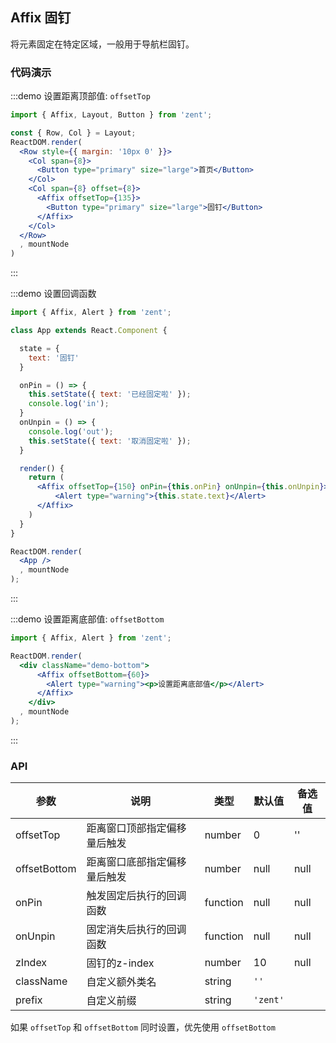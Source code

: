 ## Affix 固钉

将元素固定在特定区域，一般用于导航栏固钉。

### 代码演示

:::demo 设置距离顶部值: `offsetTop`
```jsx
import { Affix, Layout, Button } from 'zent';

const { Row, Col } = Layout;
ReactDOM.render(
  <Row style={{ margin: '10px 0' }}>
    <Col span={8}>
      <Button type="primary" size="large">首页</Button>
    </Col>
    <Col span={8} offset={8}>
      <Affix offsetTop={135}>
        <Button type="primary" size="large">固钉</Button>
      </Affix>
    </Col>
  </Row>
  , mountNode
)
```
:::


:::demo 设置回调函数
```jsx
import { Affix, Alert } from 'zent';

class App extends React.Component {

  state = {
    text: '固钉'
  }

  onPin = () => {
    this.setState({ text: '已经固定啦' });
    console.log('in');
  }
  onUnpin = () => {
    console.log('out');
    this.setState({ text: '取消固定啦' });
  }

  render() {
    return (
      <Affix offsetTop={150} onPin={this.onPin} onUnpin={this.onUnpin}>
          <Alert type="warning">{this.state.text}</Alert>
      </Affix>
    )
  }
}

ReactDOM.render(
  <App />
  , mountNode
);
```
:::


:::demo 设置距离底部值: `offsetBottom`
```jsx
import { Affix, Alert } from 'zent';

ReactDOM.render(
  <div className="demo-bottom">
      <Affix offsetBottom={60}>
        <Alert type="warning"><p>设置距离底部值</p></Alert>
      </Affix>
    </div>
  , mountNode
);
```
:::

### API



| 参数 | 说明 | 类型 | 默认值 | 备选值 |
|------|------|------|--------|--------|
| offsetTop | 距离窗口顶部指定偏移量后触发 | number | 0 | '' |
| offsetBottom | 距离窗口底部指定偏移量后触发 | number | null | null |
| onPin | 触发固定后执行的回调函数 | function | null | null |
| onUnpin | 固定消失后执行的回调函数 | function | null | null |
| zIndex | 固钉的z-index | number | 10 | null |
| className | 自定义额外类名  | string | `''`       |                                   |
| prefix    | 自定义前缀    | string | `'zent'`   |                                   |

如果 `offsetTop` 和 `offsetBottom` 同时设置，优先使用 `offsetBottom`

<style>
.demo-nav {
    width: 100%;
    height: 60px;
    background-color: #ededed;
    line-height: 60px;
    text-align: center;
    border: 1px solid #2B90ED;
}
</style>
